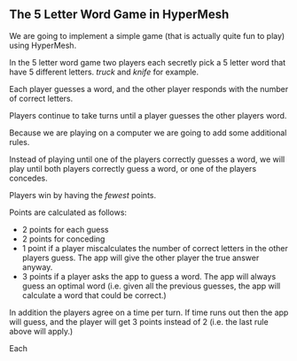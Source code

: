 ## The 5 Letter Word Game in HyperMesh

We are going to implement a simple game (that is actually quite fun to play) using HyperMesh.

In the 5 letter word game two players each secretly pick a 5 letter word that have 5 different letters.  *truck* and *knife* for example.

Each player guesses a word, and the other player responds with the number of correct letters.

Players continue to take turns until a player guesses the other players word.

Because we are playing on a computer we are going to add some additional rules.

Instead of playing until one of the players correctly guesses a word, we will play until both players correctly guess a word, or one of the players concedes.

Players win by having the *fewest* points.

Points are calculated as follows:

+ 2 points for each guess
+ 2 points for conceding
+ 1 point if a player miscalculates the number of correct letters in the other players guess.  The app will give the other player the true answer anyway.
+ 3 points if a player asks the app to guess a word.  The app will always guess an optimal word (i.e. given all the previous guesses, the app will calculate a word that could be correct.)

In addition the players agree on a time per turn.  If time runs out then the app will guess, and the player will get 3 points instead of 2 (i.e. the last rule above will apply.)

Each

